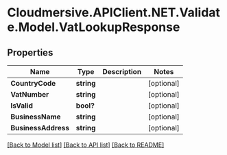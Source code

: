 # Cloudmersive.APIClient.NET.Validate.Model.VatLookupResponse
## Properties

Name | Type | Description | Notes
------------ | ------------- | ------------- | -------------
**CountryCode** | **string** |  | [optional] 
**VatNumber** | **string** |  | [optional] 
**IsValid** | **bool?** |  | [optional] 
**BusinessName** | **string** |  | [optional] 
**BusinessAddress** | **string** |  | [optional] 

[[Back to Model list]](../README.md#documentation-for-models) [[Back to API list]](../README.md#documentation-for-api-endpoints) [[Back to README]](../README.md)

